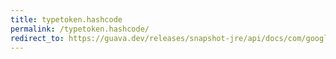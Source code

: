 ```yaml
---
title: typetoken.hashcode
permalink: /typetoken.hashcode/
redirect_to: https://guava.dev/releases/snapshot-jre/api/docs/com/google/common/reflect/TypeToken.html#hashCode--
---
```

